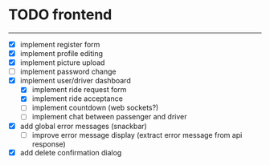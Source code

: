 # TODO frontend
---

- [X] implement register form
- [X] implement profile editing
- [X] implement picture upload
- [ ] implement password change
- [X] implement user/driver dashboard
  - [X] implement ride request form
  - [X] implement ride acceptance
  - [ ] implement countdown (web sockets?)
  - [ ] implement chat between passenger and driver
- [x] add global error messages (snackbar)
  - [ ] improve error message display (extract error message from api response)
- [x] add delete confirmation dialog